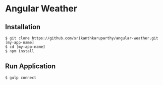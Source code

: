 Angular Weather
==============

Installation
--------------

    $ git clone https://github.com/srikanthkaruparthy/angular-weather.git [my-app-name]
    $ cd [my-app-name]
    $ npm install

Run Application
--------------
    $ gulp connect